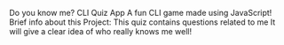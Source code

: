 Do you know me? CLI Quiz App
A fun CLI game made using JavaScript!
Brief info about this Project:
This quiz contains questions related to me
It will give a clear idea of who really knows me well!
